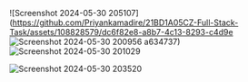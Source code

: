 ![Screenshot 2024-05-30 205107](https://github.com/Priyankamadire/21BD1A05CZ-Full-Stack-Task/assets/108828579/dc6f82e8-a8b7-4c13-8293-c4d9e
![Screenshot 2024-05-30 200956](https://github.com/Priyankamadire/21BD1A05CZ-Full-Stack-Task/assets/108828579/06a7848b-f0b9-4e2e-8da9-3f89699af3c8)
a634737)
![Screenshot 2024-05-30 201029](https://github.com/Priyankamadire/21BD1A05CZ-Full-Stack-Task/assets/108828579/ecfe8ef4-2d37-4813-b514-15c4ae2dc059)


![Screenshot 2024-05-30 203520](https://github.com/Priyankamadire/21BD1A05CZ-Full-Stack-Task/assets/108828579/5559ef16-fe2f-4f1c-bca6-ee638856b875)
